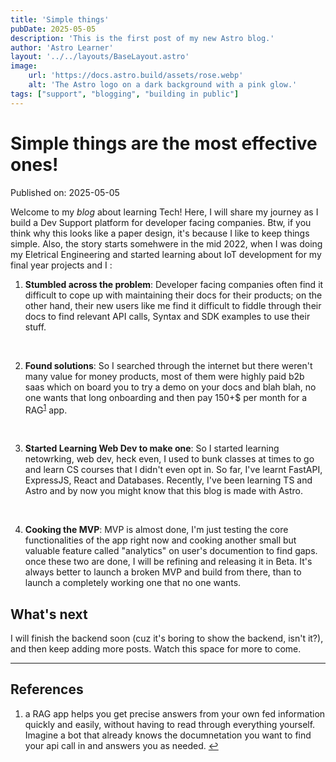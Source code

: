 ```yaml
---
title: 'Simple things'
pubDate: 2025-05-05
description: 'This is the first post of my new Astro blog.'
author: 'Astro Learner'
layout: '../../layouts/BaseLayout.astro'
image:
    url: 'https://docs.astro.build/assets/rose.webp'
    alt: 'The Astro logo on a dark background with a pink glow.'
tags: ["support", "blogging", "building in public"]
---
```

# Simple things are the most effective ones!

Published on: 2025-05-05

Welcome to my _blog_ about learning Tech! Here, I will share my journey as I build a Dev Support platform for developer facing companies. Btw, if you think why this looks like a paper design, it's because I like to keep things simple. Also, the story starts somehwere in the mid 2022, when I was doing my Eletrical Engineering and started learning about IoT development for my final year projects and I : 

1. **Stumbled across the problem**: Developer facing companies often find it difficult to cope up with maintaining their docs for their products; on the other hand, their new users like me find it difficult to fiddle through their docs to find relevant API calls, Syntax and SDK examples to use their stuff. 

<br>


2. **Found solutions**: So I searched through the internet but there weren't many value for money products, most of them were highly paid b2b saas which on board you to try a demo on your docs and blah blah, no one wants that long onboarding and then pay 150+$ per month for a RAG<sup id="ref-1"><a href="#fn-1" aria-label="Footnote 1">1</a></sup> app.

<br>

3. **Started Learning Web Dev to make one**: So I started learning netowrking, web dev, heck even, I used to bunk classes at times to go and learn CS courses that I didn't even opt in. So far, I've learnt FastAPI, ExpressJS, React and Databases. Recently, I've been learning TS and Astro and by now you might know that this blog is made with Astro. 

<br>

4. **Cooking the MVP**: MVP is almost done, I'm just testing the core functionalities of the app right now and cooking another small but valuable feature called "analytics" on user's documention to find gaps. once these two are done, I will be refining and releasing it in Beta. It's always better to launch a broken MVP and build from there, than to launch a completely working one that no one wants. 

## What's next

I will finish the backend soon (cuz it's boring to show the backend, isn't it?), and then keep adding more posts. Watch this space for more to come.

<hr class="my-8 border-neutral-200" />
<section class="footnotes">
  <h2>References</h2>
  <ol>
    <li id="fn-1">
      a RAG app helps you get precise answers from your own fed information quickly and easily, without having to read through everything yourself. Imagine a bot that already knows the documnetation you want to find your api call in and answers you as needed.
      <a href="#ref-1" aria-label="Back to content">&#8617;</a>
    </li>
    <!-- Add more li elements for future footnotes -->
  </ol>
</section>